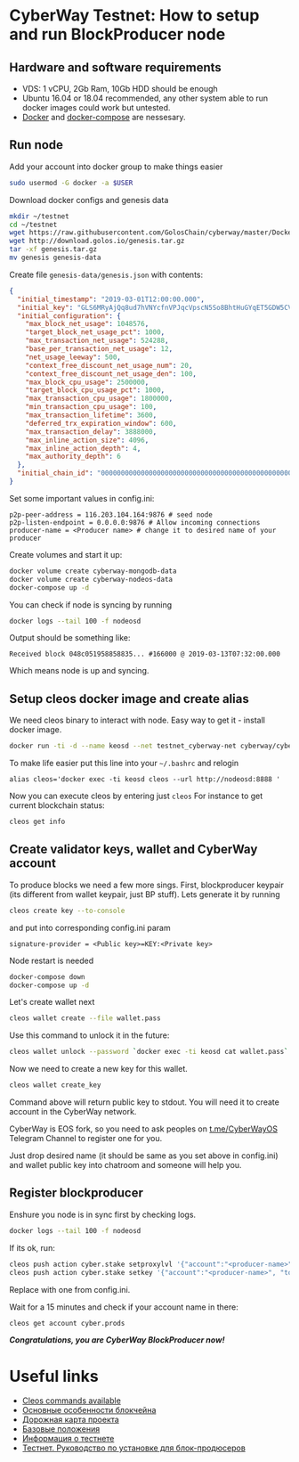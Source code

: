 # CyberWay Testnet: How to setup and run BlockProducer node
## Hardware and software requirements
  - VDS: 1 vCPU, 2Gb Ram, 10Gb HDD should be enough
  - Ubuntu 16.04 or 18.04 recommended, any other system able to run docker images could work but untested.
  - [Docker](https://www.digitalocean.com/community/tutorials/how-to-install-and-use-docker-on-ubuntu-16-04) and [docker-compose](https://www.digitalocean.com/community/tutorials/how-to-install-docker-compose-on-ubuntu-16-04) are nessesary.

## Run node
Add your account into docker group to make things easier
```sh
sudo usermod -G docker -a $USER
```
Download docker configs and genesis data
```sh
mkdir ~/testnet
cd ~/testnet
wget https://raw.githubusercontent.com/GolosChain/cyberway/master/Docker/{docker-compose.yml,config.ini}
wget http://download.golos.io/genesis.tar.gz
tar -xf genesis.tar.gz
mv genesis genesis-data
```
Create file `genesis-data/genesis.json` with contents:
```json
{
  "initial_timestamp": "2019-03-01T12:00:00.000",
  "initial_key": "GLS6MRyAjQq8ud7hVNYcfnVPJqcVpscN5So8BhtHuGYqET5GDW5CV",
  "initial_configuration": {
    "max_block_net_usage": 1048576,
    "target_block_net_usage_pct": 1000,
    "max_transaction_net_usage": 524288,
    "base_per_transaction_net_usage": 12,
    "net_usage_leeway": 500,
    "context_free_discount_net_usage_num": 20,
    "context_free_discount_net_usage_den": 100,
    "max_block_cpu_usage": 2500000,
    "target_block_cpu_usage_pct": 1000,
    "max_transaction_cpu_usage": 1800000,
    "min_transaction_cpu_usage": 100,
    "max_transaction_lifetime": 3600,
    "deferred_trx_expiration_window": 600,
    "max_transaction_delay": 3888000,
    "max_inline_action_size": 4096,
    "max_inline_action_depth": 4,
    "max_authority_depth": 6
  },
  "initial_chain_id": "0000000000000000000000000000000000000000000000000000000000000000"
}
```
Set some important values in config.ini:
```
p2p-peer-address = 116.203.104.164:9876 # seed node
p2p-listen-endpoint = 0.0.0.0:9876 # Allow incoming connections
producer-name = <Producer name> # change it to desired name of your producer
```
Create volumes and start it up:
```sh
docker volume create cyberway-mongodb-data
docker volume create cyberway-nodeos-data
docker-compose up -d
```
You can check if node is syncing by running
```sh
docker logs --tail 100 -f nodeosd
```
Output should be something like:
```text
Received block 048c051958858835... #166000 @ 2019-03-13T07:32:00.000 
```
Which means node is up and syncing. 

## Setup cleos docker image and create alias
We need cleos binary to interact with node.
Easy way to get it - install docker image.
```sh
docker run -ti -d --name keosd --net testnet_cyberway-net cyberway/cyberway:stable /opt/cyberway/bin/keosd
```
To make life easier put this line into your `~/.bashrc` and relogin
```
alias cleos='docker exec -ti keosd cleos --url http://nodeosd:8888 '
```
Now you can execute cleos by entering just `cleos`
For instance to get current blockchain status:
```sh
cleos get info
```

## Create validator keys, wallet and CyberWay account

To produce blocks we need a few more sings.
First, blockproducer keypair (its different from wallet keypair, just BP stuff). Lets generate it by running
```sh
cleos create key --to-console
```
and put into corresponding config.ini param
```text
signature-provider = <Public key>=KEY:<Private key>
```

Node restart is needed
```sh
docker-compose down
docker-compose up -d
```

Let's create wallet next
```sh
cleos wallet create --file wallet.pass
```
Use this command to unlock it in the future: 
```sh
cleos wallet unlock --password `docker exec -ti keosd cat wallet.pass`
```
Now we need to create a new key for this wallet. 
```sh
cleos wallet create_key
```
Command above will return public key to stdout.
You will need it to create account in the CyberWay network.

CyberWay is EOS fork, so you need to ask peoples on [t.me/CyberWayOS](https://t.me/CyberWayOS) Telegram Channel to register one for you.

Just drop desired name (it should be same as <Producer Name> you set above in config.ini) and wallet public key into chatroom and someone will help you.

## Register blockproducer
Enshure you node is in sync first by checking logs.
```sh 
docker logs --tail 100 -f nodeosd
```
If its ok, run:
```sh
cleos push action cyber.stake setproxylvl '{"account":"<producer-name>", "token_code":"SYS", "purpose_code":"", "level":0}' -p <producer-name>
cleos push action cyber.stake setkey '{"account":"<producer-name>", "token_code":"SYS", "signing_key":"<public-key>"}' -p <producer-name>
```
Replace <public-key> with one from config.ini.

Wait for a 15 minutes and check if your account name in there:
```sh
cleos get account cyber.prods
```
***Congratulations, you are CyberWay BlockProducer now!***

# Useful links
   - [Cleos commands available](https://gist.github.com/vikxx/dfa9d671beb07a39e6eb18bad2c1174e)
   - [Основные особенности блокчейна](https://golos.io/ru--blokcheijn/@goloscore/cyberway-predposylki-sozdaniya-platformy-osnovnye-otlichiya-ot-eos)
  - [Дорожная карта проекта](https://golos.io/ru--blokcheijn/@goloscore/cyberway-predposylki-sozdaniya-platformy-osnovnye-otlichiya-ot-eos)
  - [Базовые положения](https://golos.io/ru--blokcheijn/@goloscore/cyberway-predposylki-sozdaniya-platformy-osnovnye-otlichiya-ot-eos)
  - [Информация о тестнете](https://golos.io/ru--blokcheijn/@goloscore/novosti-golos-core-testnet-eksperimentalnaya-versiya)
  - [Тестнет. Руководство по установке для блок-продюсеров](https://golos.io/cyberway/@goloscore/cyberway-testnet-rukovodstvo-po-ustanovke-dlya-blok-prodyuserov)
